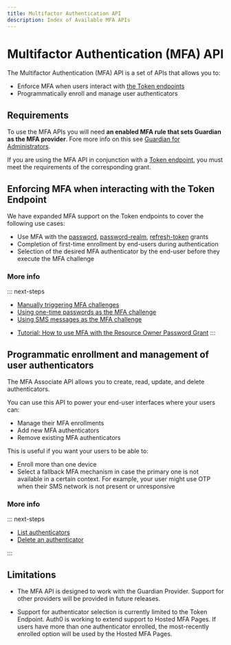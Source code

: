 ```yaml
---
title: Multifactor Authentication API
description: Index of Available MFA APIs
---
```


# Multifactor Authentication (MFA) API

The Multifactor Authentication (MFA) API is a set of APIs that allows you to:

* Enforce MFA when users interact with [the Token endpoints](/api/authentication#get-token)
* Programmatically enroll and manage user authenticators

## Requirements

To use the MFA APIs you will need **an enabled MFA rule that sets Guardian as the MFA provider**. Fore more info on this see [Guardian for Administrators](/multifactor-authentication/administrator).

If you are using the MFA API in conjunction with a [Token endpoint](/api/authentication#get-token), you must meet the requirements of the corresponding grant.

## Enforcing MFA when interacting with the Token Endpoint

We have expanded MFA support on the Token endpoints to cover the following use cases:

* Use MFA with the [password](/api-auth/grant/password), [password-realm](/api-auth/grant/password#realm-support), [refresh-token](/tokens/refresh-token/current#use-a-refresh-token) grants
* Completion of first-time enrollment by end-users during authentication
* Selection of the desired MFA authenticator by the end-user before they execute the MFA challenge
<!-- * Support for TOPT delivered via Email -->
<!-- TODO: Add link to (to be created) doc about email authenticator -->

### More info

::: next-steps
* [Manually triggering MFA challenges](/multifactor-authentication/api/challenges)
* [Using one-time passwords as the MFA challenge](/multifactor-authentication/api/otp)
* [Using SMS messages as the MFA challenge](/multifactor-authentication/api/oob)
<!-- * [Using Push Notifications]
* [Using one-time passwords via email] -->
<!-- TODO: Add missing articles and link to them -->
* [Tutorial: How to use MFA with the Resource Owner Password Grant](/api-auth/tutorials/multifactor-resource-owner-password)
:::

## Programmatic enrollment and management of user authenticators

The MFA Associate API allows you to create, read, update, and delete authenticators.

You can use this API to power your end-user interfaces where your users can:

* Manage their MFA enrollments
* Add new MFA authenticators
* Remove existing MFA authenticators

This is useful if you want your users to be able to:

* Enroll more than one device
* Select a fallback MFA mechanism in case the primary one is not available in a certain context. For example, your user might use OTP when their SMS network is not present or unresponsive

### More info

::: next-steps
* [List authenticators](/multifactor-authentication/api/manage#list-authenticators)
* [Delete an authenticator](/multifactor-authentication/api/manage#delete-authenticators)
<!-- * [Enroll a new authenticator](/multifactor-authentication/api/manage#enroll-authenticators) -->
<!-- TODO: Add link to enroll authenticator (requires expanding doc) -->
:::

## Limitations

* The MFA API is designed to work with the Guardian Provider. Support for other providers will be provided in future releases.

* Support for authenticator selection is currently limited to the Token Endpoint. Auth0 is working to extend support to  Hosted MFA Pages. If users have more than one authenticator enrolled, the most-recently enrolled option will be used by the Hosted MFA Pages.

